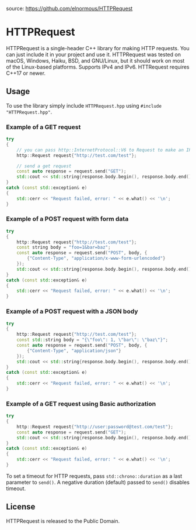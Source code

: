 source: https://github.com/elnormous/HTTPRequest
# HTTPRequest

HTTPRequest is a single-header C++ library for making HTTP requests. You can just include it in your project and use it. HTTPRequest was tested on macOS, Windows, Haiku, BSD, and GNU/Linux, but it should work on most of the Linux-based platforms. Supports IPv4 and IPv6. HTTRequest requires C++17 or newer.

## Usage

To use the library simply include `HTTPRequest.hpp` using `#include "HTTPRequest.hpp"`.

### Example of a GET request
```cpp
try
{
    // you can pass http::InternetProtocol::V6 to Request to make an IPv6 request
    http::Request request{"http://test.com/test"};

    // send a get request
    const auto response = request.send("GET");
    std::cout << std::string{response.body.begin(), response.body.end()} << '\n'; // print the result
}
catch (const std::exception& e)
{
    std::cerr << "Request failed, error: " << e.what() << '\n';
}
```

### Example of a POST request with form data
```cpp
try
{
    http::Request request{"http://test.com/test"};
    const string body = "foo=1&bar=baz";
    const auto response = request.send("POST", body, {
        {"Content-Type", "application/x-www-form-urlencoded"}
    });
    std::cout << std::string{response.body.begin(), response.body.end()} << '\n'; // print the result
}
catch (const std::exception& e)
{
    std::cerr << "Request failed, error: " << e.what() << '\n';
}
```

### Example of a POST request with a JSON body
```cpp
try
{
    http::Request request{"http://test.com/test"};
    const std::string body = "{\"foo\": 1, \"bar\": \"baz\"}";
    const auto response = request.send("POST", body, {
        {"Content-Type", "application/json"}
    });
    std::cout << std::string{response.body.begin(), response.body.end()} << '\n'; // print the result
}
catch (const std::exception& e)
{
    std::cerr << "Request failed, error: " << e.what() << '\n';
}
```

### Example of a GET request using Basic authorization
```cpp
try
{
    http::Request request{"http://user:password@test.com/test"};
    const auto response = request.send("GET");
    std::cout << std::string{response.body.begin(), response.body.end()} << '\n'; // print the result
}
catch (const std::exception& e)
{
    std::cerr << "Request failed, error: " << e.what() << '\n';
}
```

To set a timeout for HTTP requests, pass `std::chrono::duration` as a last parameter to `send()`. A negative duration (default) passed to `send()` disables timeout.

## License

HTTPRequest is released to the Public Domain.
